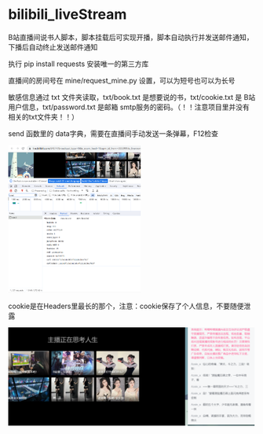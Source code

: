 # bilibili_liveStream
B站直播间说书人脚本，脚本挂载后可实现开播，脚本自动执行并发送邮件通知，下播后自动终止发送邮件通知

执行 pip install requests 安装唯一的第三方库

直播间的房间号在 mine/request_mine.py 设置，可以为短号也可以为长号

敏感信息通过 txt 文件夹读取，txt/book.txt 是想要说的书，txt/cookie.txt 是 B站用户信息，txt/password.txt 是邮箱 smtp服务的密码。（！！注意项目里并没有相关的txt文件夹！！）

send 函数里的 data字典，需要在直播间手动发送一条弹幕，F12检查

<img alt="img.png" height="300" src="img/img.png" />

cookie是在Headers里最长的那个，注意：cookie保存了个人信息，不要随便泄露

<img alt="img_1.png" height="200" src="img/img_1.png" />
